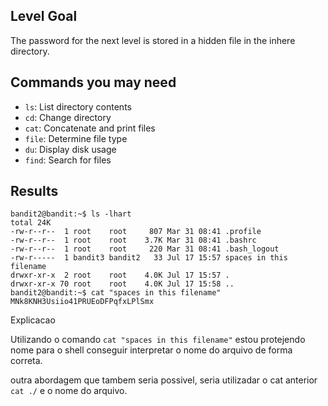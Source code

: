 ## Level Goal

The password for the next level is stored in a hidden file in the inhere directory.

## Commands you may need

* `ls`: List directory contents
* `cd`: Change directory
* `cat`: Concatenate and print files
* `file`: Determine file type
* `du`: Display disk usage
* `find`: Search for files

## Results

```
bandit2@bandit:~$ ls -lhart
total 24K
-rw-r--r--  1 root    root     807 Mar 31 08:41 .profile
-rw-r--r--  1 root    root    3.7K Mar 31 08:41 .bashrc
-rw-r--r--  1 root    root     220 Mar 31 08:41 .bash_logout
-rw-r-----  1 bandit3 bandit2   33 Jul 17 15:57 spaces in this filename
drwxr-xr-x  2 root    root    4.0K Jul 17 15:57 .
drwxr-xr-x 70 root    root    4.0K Jul 17 15:58 ..
bandit2@bandit:~$ cat "spaces in this filename" 
MNk8KNH3Usiio41PRUEoDFPqfxLPlSmx

```

Explicacao

Utilizando o comando `cat "spaces in this filename"` estou protejendo nome para o shell conseguir interpretar o nome do arquivo de forma correta.

outra abordagem que tambem seria possivel, seria utilizadar o cat anterior `cat ./` e o nome do arquivo.

